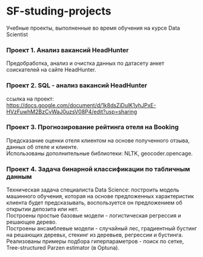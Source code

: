 # SF-studing-projects
Учебные проекты, выполненные во время обучения на курсе Data Scientist

### Проект 1. Анализ вакансий HeadHunter
Предобработка, анализ и очистка данных по датасету анкет соискателей на сайте HeadHunter. 

### Проект 2. SQL - анализ вакансий HeadHunter
ссылка на проект:  
https://docs.google.com/document/d/1k8dsZiDulK1yhJPxE-HVzFuwhM2BzCvWaJ0uzsV08P4/edit?usp=sharing

### Проект 3. Прогнозирование рейтинга отеля на Booking
Предсказание оценки отеля клиентом на основе полученного отзыва, данных об отеле и клиенте.  
Использованы дополнительные библиотеки: NLTK, geocoder.opencage.

### Проект 4. Задача бинарной классификации по табличным данным
Техническая задача специалиста Data Science: построить модель машинного обучения, которая на основе предложенных характеристик клиента будет предсказывать, воспользуется он предложением об открытии депозита или нет.  
Построены простые базовые модели - логистическая регрессия и решающее дерево.  
Построены ансамблевые модели - случайный лес, градиентный бустинг на решающих деревьх, стекинг из деревьев, регрессии и бустинга.  
Реализованы примеры подбора гиперпараметров - поиск по сетке, Tree-structured Parzen estimator (в Optuna).